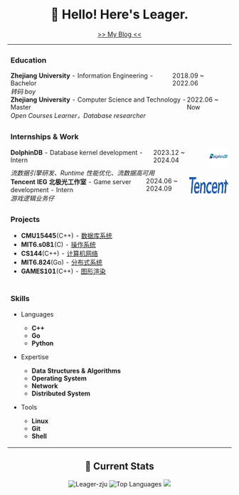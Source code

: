 <div align="center">

# 👋 Hello! Here's Leager.


<a href="https://leager-zju.github.io/">>> My Blog <<</a>

<table width="100%">

<tr><td>

### Education

<div style="display: flex; justify-content: space-between;">
<div><b>Zhejiang University</b> - Information Engineering - Bachelor</div>
<div>2018.09 ~ 2022.06</div>
</div>
<i>转码 boy</i>

<br>

<div style="display: flex; justify-content: space-between;">
<div><b>Zhejiang University</b> - Computer Science and Technology - Master</div>
<div>2022.06 ~ Now</div>
</div>
<i>Open Courses Learner，Database researcher</i>

</td></tr>

<tr><td>

### Internships & Work

<div style="display: flex; justify-content: space-between;">
<div><b>DolphinDB</b> - Database kernel development - Intern</div>
<div>2023.12 ~ 2024.04</div>
<img align="right" width="44" src="./assets/ddb.png" />
</div>
<i>流数据引擎研发、Runtime 性能优化、流数据高可用</i>

<br>

<div style="display: flex; justify-content: space-between;">
<div><b>Tencent IEG 北极光工作室</b> - Game server development - Intern</div>
<div>2024.06 ~ 2024.09</div>
<img align="right" width="88" src="./assets/tencent.png" />
</div>
<i>游戏逻辑业务仔</i>

</td></tr>

<tr><td>

### Projects

- **CMU15445**(C++) - [数据库系统](https://github.com/Leager-zju/CMU15-445)
- **MIT6.s081**(C) - [操作系统](https://github.com/Leager-zju/MIT-6.s081)
- **CS144**(C++) - [计算机网络](https://github.com/Leager-zju/CS144)
- **MIT6.824**(Go) - [分布式系统](https://github.com/Leager-zju/MIT6.824)
- **GAMES101**(C++) - [图形渲染](https://github.com/Leager-zju/GAMES101)

</td><tr>

<tr><td>

### Skills

- Languages
  - **C++**
  - **Go**
  - **Python**

- Expertise
  - **Data Structures & Algorithms**
  - **Operating System**
  - **Network**
  - **Distributed System**

- Tools
  - **Linux**
  - **Git**
  - **Shell**

</td><tr>

</table>

## 🌱 Current Stats
<!-- Used from https://github.com/anuraghazra/github-readme-stats -->
<img src="https://github-readme-stats.vercel.app/api?username=Leager-zju&rank_icon=github&show_icons=true" alt="Leager-zju" height="150">
<img src="https://github-readme-stats.vercel.app/api/top-langs/?username=Leager-zju&layout=compact" alt="Top Languages" height="150">

<picture>
  <source srcset="https://cdn.jsdelivr.net/gh/Leager-zju/Leager-zju/profile-3d-contrib/profile-night-rainbow.svg" media="(prefers-color-scheme: dark)">
  <source srcset="https://cdn.jsdelivr.net/gh/Leager-zju/Leager-zju/profile-3d-contrib/profile-gitblock.svg" media="(prefers-color-scheme: light)">
  <img src="https://cdn.jsdelivr.net/gh/Leager-zju/Leager-zju/profile-3d-contrib/profile-night-rainbow.svg">
</picture>

</div>